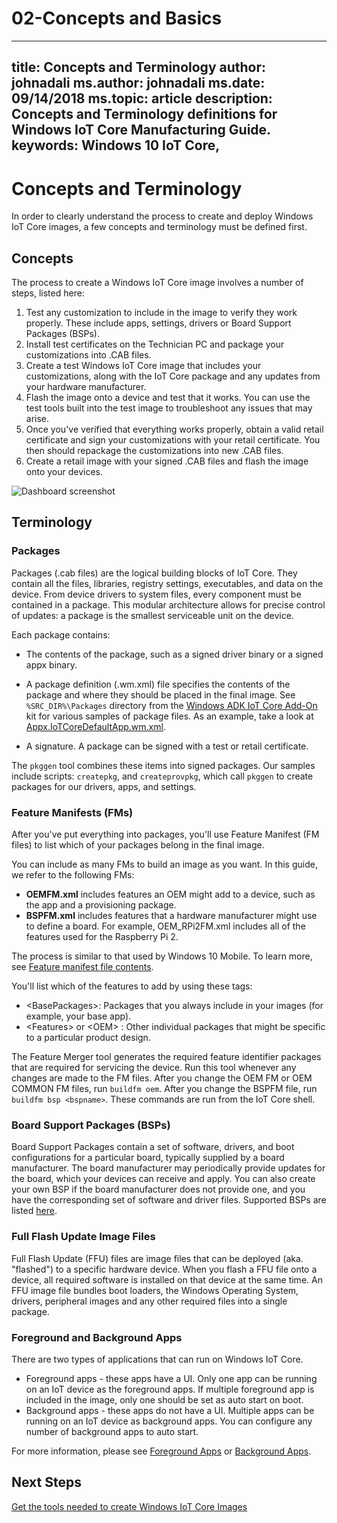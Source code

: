 # 02-Concepts and Basics 
---
title: Concepts and Terminology
author: johnadali
ms.author: johnadali
ms.date: 09/14/2018 
ms.topic: article 
description: Concepts and Terminology definitions for Windows IoT Core Manufacturing Guide.
keywords: Windows 10 IoT Core, 
---

# Concepts and Terminology
In order to clearly understand the process to create and deploy Windows IoT Core images, a few concepts and terminology must be defined first.

## Concepts
The process to create a Windows IoT Core image involves a number of steps, listed here:

1. Test any customization to include in the image to verify they work properly. These include apps, settings, drivers or Board Support Packages (BSPs).
2. Install test certificates on the Technician PC and package your customizations into .CAB files.
3. Create a test Windows IoT Core image that includes your customizations, along with the IoT Core package and any updates from your hardware manufacturer.
4. Flash the image onto a device and test that it works. You can use the test tools built into the test image to troubleshoot any issues that may arise.
5. Once you've verified that everything works properly, obtain a valid retail certificate and sign your customizations with your retail certificate. You then should repackage the customizations into new .CAB files.
6. Create a retail image with your signed .CAB files and flash the image onto your devices.


![Dashboard screenshot](../../media/ManufacturingGuide/IoTCoreImageCreateProcess.jpg)

## Terminology

### Packages
Packages (.cab files) are the logical building blocks of IoT Core. They contain all the files, libraries, registry settings, executables, and data on the device. From device drivers to system files, every component must be contained in a package. This modular architecture allows for precise control of updates: a package is the smallest serviceable unit on the device.

Each package contains:

* The contents of the package, such as a signed driver binary or a signed appx binary.

* A package definition (.wm.xml) file specifies the contents of the package and where they should be placed in the final image. See `%SRC_DIR%\Packages` directory from the [Windows ADK IoT Core Add-On](https://docs.microsoft.com/en-us/windows-hardware/manufacture/iot/iot-core-adk-addons) kit for various samples of package files. As an example, take a look at   [Appx.IoTCoreDefaultApp.wm.xml](https://github.com/ms-iot/iot-adk-addonkit/blob/master/Workspace/Source-arm/Packages/Appx.IoTCoreDefaultApp/Appx.IoTCoreDefaultApp.wm.xml).
* A signature. A package can be signed with a test or retail certificate.  

The `pkggen` tool combines these items into signed packages. Our samples include scripts: `createpkg`, and `createprovpkg`, which call `pkggen` to create packages for our drivers, apps, and settings.

### Feature Manifests (FMs)
After you've put everything into packages, you'll use Feature Manifest (FM files) to list which of your packages belong in the final image.

You can include as many FMs to build an image as you want. In this guide, we refer to the following FMs:

* **OEMFM.xml** includes features an OEM might add to a device, such as the app and a provisioning package.
* **BSPFM.xml** includes features that a hardware manufacturer might use to define a board. For example, OEM_RPi2FM.xml includes all of the features used for the Raspberry Pi 2.

The process is similar to that used by Windows 10 Mobile. To learn more, see [Feature manifest file contents](https://docs.microsoft.com/windows-hardware/manufacture/mobile/feature-manifest-file-contents).

You'll list which of the features to add by using these tags:

* \<BasePackages>: Packages that you always include in your images (for example, your base app).
* \<Features> or \<OEM> : Other individual packages that might be specific to a particular product design.

The Feature Merger tool generates the required feature identifier packages that are required for servicing the device. Run this tool whenever any changes are made to the FM files. After you change the OEM FM or OEM COMMON FM files, run `buildfm oem`. After you change the BSPFM file, run `buildfm bsp <bspname>`. These commands are run from the IoT Core shell.


### Board Support Packages (BSPs)

Board Support Packages contain a set of software, drivers, and boot configurations for a particular board, typically supplied by a board manufacturer. The board manufacturer may periodically provide updates for the board, which your devices can receive and apply. You can also create your own BSP if the board manufacturer does not provide one, and you have the corresponding set of software and driver files. Supported BSPs are listed [here](BoardSupportPackages.md "Board Support Packages").


### Full Flash Update Image Files
Full Flash Update (FFU) files are image files that can be deployed (aka. "flashed") to a specific hardware device. When you flash a FFU file onto a device, all required software is installed on that device at the same time. An FFU image file bundles boot loaders, the Windows Operating System, drivers, peripheral images and any other required files into a single package.

### Foreground and Background Apps
There are two types of applications that can run on Windows IoT Core.
* Foreground apps - these apps have a UI. Only one app can be running on an IoT device as the foreground apps.  If multiple foreground app is included in the image, only one should be set as auto start on boot.
* Background apps - these apps do not have a UI. Multiple apps can be running on an IoT device as background apps.  You can configure any number of background apps to auto start.

For more information, please see [Foreground Apps](../../develop-your-app/BuildingAppsForIoTCore.md) or [Background Apps](../../develop-your-app/BackgroundApplications.md).

## Next Steps
[Get the tools needed to create Windows IoT Core Images](ToolsNeeded.md)

